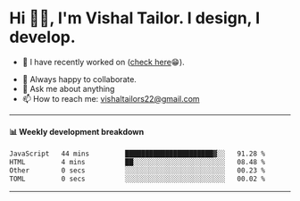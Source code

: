 # Hi 👋🏻, I'm Vishal Tailor. I design, I develop.

- 🔭 I have recently worked on ([check here](https://vishaltailor.com)😁).
<!-- - 🎦 Currently watching: JavaScript: The Hard Parts By Will Sentance. -->
- 👯 Always happy to collaborate.
- 💬 Ask me about anything
- 📫 How to reach me: <a href="mailto:vishaltailors22@gmail.com">vishaltailors22@gmail.com</a>

<hr /> 
<h4>📊 Weekly development breakdown</h4>
<!--START_SECTION:waka-->

```txt
JavaScript   44 mins         ██████████████████████▓░░   91.28 %
HTML         4 mins          ██░░░░░░░░░░░░░░░░░░░░░░░   08.48 %
Other        0 secs          ░░░░░░░░░░░░░░░░░░░░░░░░░   00.23 %
TOML         0 secs          ░░░░░░░░░░░░░░░░░░░░░░░░░   00.02 %
```

<!--END_SECTION:waka-->
<hr /> 

<!-- ![](./profile-3d-contrib/profile-green-animate.svg) -->
